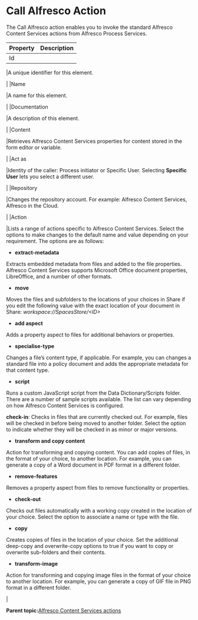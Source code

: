 # Call Alfresco Action

The Call Alfresco action enables you to invoke the standard Alfresco Content Services actions from Alfresco Process Services.

|Property|Description|
|--------|-----------|
|Id

|A unique identifier for this element.

|
|Name

|A name for this element.

|
|Documentation

|A description of this element.

|
|Content

|Retrieves Alfresco Content Services properties for content stored in the form editor or variable.

|
|Act as

|Identity of the caller: Process initiator or Specific User. Selecting **Specific User** lets you select a different user.

|
|Repository

|Changes the repository account. For example: Alfresco Content Services, Alfresco in the Cloud.

|
|Action

|Lists a range of actions specific to Alfresco Content Services. Select the options to make changes to the default name and value depending on your requirement. The options are as follows:

 -   ****extract-metadata****

Extracts embedded metadata from files and added to the file properties. Alfresco Content Services supports Microsoft Office document properties, LibreOffice, and a number of other formats.

-   ****move****

Moves the files and subfolders to the locations of your choices in Share if you edit the following value with the exact location of your document in Share: *workspace://SpacesStore/<ID\>*

-   ****add aspect****

Adds a property aspect to files for additional behaviors or properties.

-   ****specialise-type****

Changes a file’s content type, if applicable. For example, you can changes a standard file into a policy document and adds the appropriate metadata for that content type.

-   ****script****

Runs a custom JavaScript script from the Data Dictionary/Scripts folder. There are a number of sample scripts available. The list can vary depending on how Alfresco Content Services is configured.


 **check-in**: Checks in files that are currently checked out. For example, files will be checked in before being moved to another folder. Select the option to indicate whether they will be checked in as minor or major versions.

 -   ****transform and copy content****

Action for transforming and copying content. You can add copies of files, in the format of your choice, to another location. For example, you can generate a copy of a Word document in PDF format in a different folder.

-   ****remove-features****

Removes a property aspect from files to remove functionality or properties.

-   ****check-out****

Checks out files automatically with a working copy created in the location of your choice. Select the option to associate a name or type with the file.

-   ****copy****

Creates copies of files in the location of your choice. Set the additional deep-copy and overwrite-copy options to true if you want to copy or overwrite sub-folders and their contents.

-   ****transform-image****

Action for transforming and copying image files in the format of your choice to another location. For example, you can generate a copy of GIF file in PNG format in a different folder.


|

**Parent topic:**[Alfresco Content Services actions](../topics/acs_actions.md)

